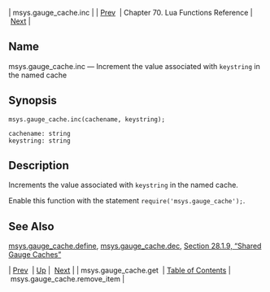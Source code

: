 | msys.gauge_cache.inc |
| [Prev](lua.ref.msys.gauge_cache.get)  | Chapter 70. Lua Functions Reference |  [Next](lua.ref.msys.gauge_cache.remove_item) |

<a name="lua.ref.msys.gauge_cache.inc"></a>
## Name

msys.gauge_cache.inc — Increment the value associated with `keystring` in the named cache

<a name="idp18149792"></a>
## Synopsis

`msys.gauge_cache.inc(cachename, keystring);`

```
cachename: string
keystring: string
```
<a name="idp18152800"></a>
## Description

Increments the value associated with `keystring` in the named cache.

Enable this function with the statement `require('msys.gauge_cache');`.

<a name="idp18156048"></a>
## See Also

[msys.gauge_cache.define](lua.ref.msys.gauge_cache.define "msys.gauge_cache.define"), [msys.gauge_cache.dec](lua.ref.msys.gauge_cache.dec "msys.gauge_cache.dec"), [Section 28.1.9, “Shared Gauge Caches”](cluster.config.replication#cluster.replication.gauge_cache "28.1.9. Shared Gauge Caches")

| [Prev](lua.ref.msys.gauge_cache.get)  | [Up](lua.function.details) |  [Next](lua.ref.msys.gauge_cache.remove_item) |
| msys.gauge_cache.get  | [Table of Contents](index) |  msys.gauge_cache.remove_item |

